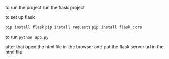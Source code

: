 to run the project run the flask project

to set up flask

`pip install flask`
`pip install requests`
`pip install flask_cors`


to run `python app.py`

after that open the html file in the browser and put the flask server url in the html file
